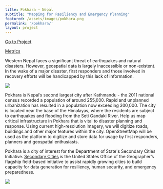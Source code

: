 ```yaml
---
title: Pokhara ‒ Nepal
subtitle: "Mapping for Resiliency and Emergency Planning"
featured: /assets/images/pokhara.png
permalink: '/pokhara/'
layout: project
---
```


<a href="http://tasks.hotosm.org/project/1709" class="button" target="_blank" id="red-button" role="button">Go to Project</a>

<p>

<a href="http://www.missingmaps.org/leaderboards/#/missingmaps,hotosm-project-1709" class="button alt big" id="summary-button" target="_blank">Metrics</a>

<p>

Western Nepal faces a significant threat of earthquakes and natural disasters. However, geospatial data is largely inaccessible or non-existent. In the wake of a major disaster, first responders and those involved in recovery efforts will be handicapped by this lack of information. 
<p><p>
<img src="https://cloud.githubusercontent.com/assets/2665840/10895387/eeb6d964-8181-11e5-9ea8-458d6e9ae2eb.jpg">
<p>
Pokhara is Nepal’s second largest city after Kathmandu - the 2011 national census recorded a population of around 255,000. Rapid and unplanned urbanization has resulted in a population now exceeding 300,000. The city is located near the base of the Himalayas, where the residents are subject to earthquakes and flooding from the Seti Gandaki River. Help us map critical infrastructure in Pokhara that is vital to disaster planning and response.  Using current high-resolution imagery, we will digitize roads, buildings and other major features within the city. OpenStreetMap will be used as the platform to digitize and store data for usage by first responders, planners and geospatial enthusiasts.

Pokhara is a city of interest for the Department of State's Secondary Cities Initiative. <a href="http://secondarycities.state.gov/">Secondary Cities</a> is the United States Office of the Geographer’s flagship field-based initiative to assist rapidly growing cities to build capacity for data generation for resiliency, human security, and emergency preparedness. 
<p>
<img src="https://cloud.githubusercontent.com/assets/2665840/10895392/f3c15506-8181-11e5-9916-1d9e054ea9f7.png"><p>
